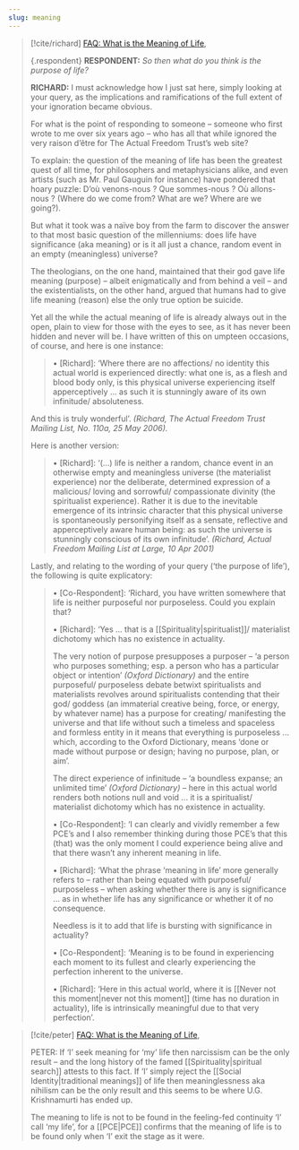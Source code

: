 ```yaml
---
slug: meaning
---
```

> [!cite/richard] [FAQ: What is the Meaning of Life](http://www.actualfreedom.com.au/sundry/frequentquestions/FAQ01a.htm),
>
> {.respondent}
> **RESPONDENT:** _So then what do you think is the purpose of life?_
> 
> **RICHARD:** I must acknowledge how I just sat here, simply looking at your query, as the implications and ramifications of the full extent of your ignoration became obvious.
> 
> For what is the point of responding to someone – someone who first wrote to me over six years ago – who has all that while ignored the very raison d’être for The Actual Freedom Trust’s web site?
> 
> To explain: the question of the meaning of life has been the greatest quest of all time, for philosophers and metaphysicians alike, and even artists (such as Mr. Paul Gauguin for instance) have pondered that hoary puzzle: D’où venons-nous ? Que sommes-nous ? Où allons-nous ? (Where do we come from? What are we? Where are we going?).
> 
> But what it took was a naïve boy from the farm to discover the answer to that most basic question of the millenniums: does life have significance (aka meaning) or is it all just a chance, random event in an empty (meaningless) universe?
> 
> The theologians, on the one hand, maintained that their god gave life meaning (purpose) – albeit enigmatically and from behind a veil – and the existentialists, on the other hand, argued that humans had to give life meaning (reason) else the only true option be suicide.
> 
> Yet all the while the actual meaning of life is already always out in the open, plain to view for those with the eyes to see, as it has never been hidden and never will be. I have written of this on umpteen occasions, of course, and here is one instance:
> 
> > • \[Richard\]: ‘Where there are no affections/ no identity this actual world is experienced directly: what one is, as a flesh and blood body only, is this physical universe experiencing itself apperceptively ... as such it is stunningly aware of its own infinitude/ absoluteness.
> 
> And this is truly wonderful’. _(Richard, The Actual Freedom Trust Mailing List, No. 110a, 25 May 2006)._
> 
> Here is another version:
> 
> > • \[Richard\]: ‘(...) life is neither a random, chance event in an otherwise empty and meaningless universe (the materialist experience) nor the deliberate, determined expression of a malicious/ loving and sorrowful/ compassionate divinity (the spiritualist experience). Rather it is due to the inevitable emergence of its intrinsic character that this physical universe is spontaneously personifying itself as a sensate, reflective and apperceptively aware human being: as such the universe is stunningly conscious of its own infinitude’. _(Richard, Actual Freedom Mailing List at Large, 10 Apr 2001)_
> 
> Lastly, and relating to the wording of your query (‘the purpose of life’), the following is quite explicatory:
> 
>
>>  • \[Co-Respondent\]: ‘Richard, you have written somewhere that life is neither purposeful nor purposeless. Could you explain that?
> > 
> > • \[Richard\]: ‘Yes ... that is a [[Spirituality|spiritualist]]/ materialist dichotomy which has no existence in actuality.
> > 
> > The very notion of purpose presupposes a purposer – ‘a person who purposes something; esp. a person who has a particular object or intention’ _(Oxford Dictionary)_ and the entire purposeful/ purposeless debate betwixt spiritualists and materialists revolves around spiritualists contending that their god/ goddess (an immaterial creative being, force, or energy, by whatever name) has a purpose for creating/ manifesting the universe and that life without such a timeless and spaceless and formless entity in it means that everything is purposeless ... which, according to the Oxford Dictionary, means ‘done or made without purpose or design; having no purpose, plan, or aim’.
> > 
> > The direct experience of infinitude – ‘a boundless expanse; an unlimited time’ _(Oxford Dictionary)_ – here in this actual world renders both notions null and void ... it is a spiritualist/ materialist dichotomy which has no existence in actuality.
> > 
> > • \[Co-Respondent\]: ‘I can clearly and vividly remember a few PCE’s and I also remember thinking during those PCE’s that this (that) was the only moment I could experience being alive and that there wasn’t any inherent meaning in life.
> > 
> > • \[Richard\]: ‘What the phrase ‘meaning in life’ more generally refers to – rather than being equated with purposeful/ purposeless – when asking whether there is any is significance ... as in whether life has any significance or whether it of no consequence.
> > 
> > Needless is it to add that life is bursting with significance in actuality?
> > 
> > • \[Co-Respondent\]: ‘Meaning is to be found in experiencing each moment to its fullest and clearly experiencing the perfection inherent to the universe.
> > 
> > • \[Richard\]: ‘Here in this actual world, where it is [[Never not this moment|never not this moment]] (time has no duration in actuality), life is intrinsically meaningful due to that very perfection’.

> [!cite/peter] [FAQ: What is the Meaning of Life](http://www.actualfreedom.com.au/sundry/frequentquestions/FAQ01a.htm),
> 
> PETER: If ‘I’ seek meaning for ‘my’ life then narcissism can be the only result – and the long history of the famed [[Spirituality|spiritual search]] attests to this fact. If ‘I’ simply reject the [[Social Identity|traditional meanings]] of life then meaninglessness aka nihilism can be the only result and this seems to be where U.G. Krishnamurti has ended up.
> 
> The meaning to life is not to be found in the feeling-fed continuity ‘I’ call ‘my life’, for a [[PCE|PCE]] confirms that the meaning of life is to be found only when ‘I’ exit the stage as it were.

